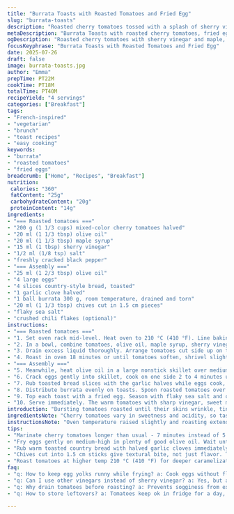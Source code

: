 ```yaml
---
title: "Burrata Toasts with Roasted Tomatoes and Fried Egg"
slug: "burrata-toasts"
description: "Roasted cherry tomatoes tossed with a splash of sherry vinegar and a drizzle of maple syrup. Eggs fried until edges crisp. Toast rubbed with garlic. Burrata torn over warm bites. Chives cut into half-inch sticks. Finished with flaky salt and optional cracked red pepper. Slight ingredient swaps and time tweaks to shift the balance."
metaDescription: "Burrata Toasts with roasted cherry tomatoes, fried eggs, garlic-rubbed country bread, chives, and flaky salt. French-inspired flavors with sweet, tangy, creamy contrasts."
ogDescription: "Roasted cherry tomatoes with sherry vinegar and maple, crispy-edged fried eggs, garlic-rubbed toast, and creamy burrata. Rustic French-inspired toasts, fresh chives, chili optional."
focusKeyphrase: "Burrata Toasts with Roasted Tomatoes and Fried Egg"
date: 2025-07-26
draft: false
image: burrata-toasts.jpg
author: "Emma"
prepTime: PT22M
cookTime: PT18M
totalTime: PT40M
recipeYield: "4 servings"
categories: ["Breakfast"]
tags:
- "French-inspired"
- "vegetarian"
- "brunch"
- "toast recipes"
- "easy cooking"
keywords:
- "burrata"
- "roasted tomatoes"
- "fried eggs"
breadcrumb: ["Home", "Recipes", "Breakfast"]
nutrition: 
 calories: "360"
 fatContent: "25g"
 carbohydrateContent: "20g"
 proteinContent: "14g"
ingredients:
- "=== Roasted tomatoes ==="
- "200 g (1 1/3 cups) mixed-color cherry tomatoes halved"
- "20 ml (1 1/3 tbsp) olive oil"
- "20 ml (1 1/3 tbsp) maple syrup"
- "15 ml (1 tbsp) sherry vinegar"
- "1/2 ml (1/8 tsp) salt"
- "freshly cracked black pepper"
- "=== Assembly ==="
- "25 ml (1 2/3 tbsp) olive oil"
- "4 large eggs"
- "4 slices country-style bread, toasted"
- "1 garlic clove halved"
- "1 ball burrata 300 g, room temperature, drained and torn"
- "20 ml (1 1/3 tbsp) chives cut in 1.5 cm pieces"
- "flaky sea salt"
- "crushed chili flakes (optional)"
instructions:
- "=== Roasted tomatoes ==="
- "1. Set oven rack mid-level. Heat oven to 210 °C (410 °F). Line baking sheet with parchment or reusable mat."
- "2. In a bowl, combine tomatoes, olive oil, maple syrup, sherry vinegar, salt, pepper. Mix and let sit for 7 minutes to marinade lightly."
- "3. Drain excess liquid thoroughly. Arrange tomatoes cut side up on the sheet."
- "4. Roast in oven 18 minutes or until tomatoes soften, shrivel slightly, develop golden edges."
- "=== Assembly ==="
- "5. Meanwhile, heat olive oil in a large nonstick skillet over medium-high until shimmering but not smoking."
- "6. Crack eggs gently into skillet, cook on one side 2 to 4 minutes until whites set and edges crisp without flipping."
- "7. Rub toasted bread slices with the garlic halves while eggs cook, infusing subtle flavor."
- "8. Distribute burrata evenly on toasts. Spoon roasted tomatoes over cheese. Sprinkle with chopped chives."
- "9. Top each toast with a fried egg. Season with flaky sea salt and optional crushed chili flakes."
- "10. Serve immediately. The warm tomatoes with sharp vinegar, sweet maple, creamy burrata, and rich egg yolk mingle."
introduction: "Bursting tomatoes roasted until their skins wrinkle, tiny bursts of acidity sweetened with maple syrup. Eggs fried long enough to develop crunchy edges but keep yolks runny deep golden. Bread grilled then rubbed with pungent raw garlic. Burrata torn into pillowy chunks that sit like clouds on toasted bread. Fresh chives add subtle bite. Flaky salt crystals crackle with each bite. Chilies optional, bring dry heat flickers. Sherry vinegar swapped for wine vinegar, maple replaces honey, brightness shifts. Time stretched here and there to coax flavors deeper. Simple, rustic, a bite of late summer in every mouthful. No fuss, just contrast: creamy and tangy, soft and crisp, sweet and savory. Jumbled steps, but all bits land perfectly together."
ingredientsNote: "Cherry tomatoes vary in sweetness and acidity, so tasting before roasting helps balance syrup and vinegar. Choose colorful ones for visual interest. Maple syrup adds a woody sweetness distinct from honey, slightly less viscous allowing better coating. Sherry vinegar brings a nutty sharpness; wine vinegar was replaced here for a cleaner, brighter edge to contrast creamy burrata. Burrata should be at room temp so it melts slightly on the warm toasts. Garlic rub on bread infuses subtle aroma without overpowering. Olive oil quality matters—fruitier oils brighten the tomatoes and eggs. Chives cut thick for texture rather than finely minced. Flaky salt scattered last to maintain crunch and hits of salinity. Chili flakes optional but recommended for those who want a spark. Toast slices thick enough to hold toppings but not dense, rustic country bread ideal."
instructionsNote: "Oven temperature raised slightly and roasting extended by a few minutes to deepen caramelization on tomatoes. Marinate tomatoes 7 minutes instead of 5 to infuse more flavor without sogging them. Drain before roasting to avoid steaming. Eggs fried gently in ample olive oil, edges crisp and golden while whites set soft over yolks not flipped so yolks remain runny. Garlic-rubbed toast adds aroma layer that cuts richness of cheese and egg. Burrata torn rather than sliced to vary texture. Assembly is casual—don't overwork to keep rustic effect. Freshly cut chives scattered last for brightness and snap. Salt and chili flakes only after plating preserves texture and punch. Serve right away so tomatoes retain warmth and eggs don’t cool too much. Pantry swaps refocus flavor balance, bringing fresh twists and slight acidity adjustments. Timing tweaks coax deeper color and texture contrasts."
tips:
- "Marinate cherry tomatoes longer than usual - 7 minutes instead of 5. Helps vinegar and maple syrup soak in without sogging. Drain thoroughly before roasting to prevent steaming. Use parchment or silicone mats on baking sheets for easy cleanup and even roasting. Tomatoes roast best cut side up - lets edges shrivel, caramelize better. Colorful varieties add interest but balance acidity by tasting before hand."
- "Fry eggs gently on medium-high in plenty of good olive oil. Wait until oil shimmers but does not smoke before adding. Crack eggs carefully. No flipping. Cook 2 to 4 minutes until edges crisp but yolks remain runny. Gives a contrast in textures. The crispy edges add crunch to creamy yolks. The amount of oil matters - helps crisp edges but keeps whites tender underneath."
- "Rub warm toasted country bread with halved garlic cloves immediately after toasting. Use rustic, thick slices that hold toppings without falling apart. Bread should not be dense or too thin. Garlic aroma layers without overpowering. Olive oil quality matters here too - fruitier oils brighten the whole bite when drizzled over or used in tomatoes and eggs. Warm burrata melts slightly on toast but keep torn chunks, don’t slice."
- "Chives cut into 1.5 cm sticks give textural bite, not just flavor. Too fine and they disappear. Scatter fresh right before serving to maintain snap and brightness. Flaky salt sprinkled last adds crunch and sharp seasoning spots. Crushed chili flakes optional, add flickers of dry heat to balance creaminess and sweetness. Timing important - serve immediately to keep tomatoes warm and yolks runny."
- "Roast tomatoes at higher temp 210 °C (410 °F) for deeper caramelization. Extended roasting by a few minutes. Watch closely, they’ll shrivel and edges golden. Marinate tomatoes longer before roasting to infuse deeper flavor - sweet, tangy balance. Drain before roasting to avoid sogginess or steaming. Egg frying technique critical: edges crisp, whites set, yolks runny. Don’t flip. Assemble casually to keep rustic, varied textures intact."
faq:
- "q: How to keep egg yolks runny while frying? a: Cook eggs without flipping. Medium-high but not smoking oil. 2 to 4 minutes until whites set fully and edges get crispy. Watch time closely. Too long, yolks firm. Use fresh eggs for best texture."
- "q: Can I use other vinegars instead of sherry vinegar? a: Yes, but acidity and flavor change. Wine vinegar used here for brightness. Apple cider vinegar gives fruitier notes, balsamic brings sweetness but darker color. Adjust maple syrup to balance vinegar sharpness accordingly."
- "q: Why drain tomatoes before roasting? a: Prevents sogginess from excess marinade liquid. Draining helps tomatoes roast dry, caramelize edges. Steaming avoided. Otherwise tomatoes soften but get mushy, lose texture contrast needed for this toasty dish."
- "q: How to store leftovers? a: Tomatoes keep ok in fridge for a day, but lose crispness. Burrata best fresh, avoid refrigerating torn chunks long. Eggs don’t reheat well runny, so cook fresh if possible. Toast can be stored separately, but better toasted fresh."

---
```

